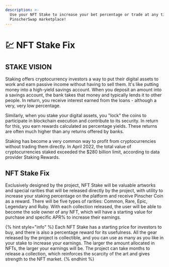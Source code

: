 ```yaml
---
description: >-
  Use your NFT Stake to increase your bet percentage or trade at any time on the
  PinscherSwap marketplace!
---
```


# 💹 NFT Stake Fix

## STAKE VISION

Staking offers cryptocurrency investors a way to put their digital assets to work and earn passive income without having to sell them. It's like putting money into a high-yield savings account. When you deposit an amount into a savings account, the bank takes that money and typically lends it to other people. In return, you receive interest earned from the loans - although a very, very low percentage.

Similarly, when you stake your digital assets, you "lock" the coins to participate in blockchain execution and contribute to its security. In return for this, you earn rewards calculated as percentage yields. These returns are often much higher than any returns offered by banks.

Staking has become a very common way to profit from cryptocurrencies without trading them directly. In April 2022, the total value of cryptocurrencies staked exceeded the $280 billion limit, according to data provider Staking Rewards.

## NFT Stake Fix

Exclusively designed by the project, NFT Stake will be valuable artworks and special rarities that will be released directly by the project, with utility to increase your staking percentage on the platform and receive Pinscher Coin as a reward. There will be five types of rarities: Common, Rare, Epic, Legendary and Ruby. With each collection released, the user will be able to become the sole owner of any NFT, which will have a starting value for purchase and specific APR% to increase their earnings.

{% hint style="info" %}
Each NFT Stake has a starting price for investors to buy, and there is also a percentage reward for its usefulness. All the gear released by the project is collectible, and you can use as many as you like in your stake to increase your earnings. The larger the amount allocated in NFTs, the larger your earnings will be. The project can take months to release a collection, which reinforces the scarcity of the art and gives strength to the NFT market.
{% endhint %}
